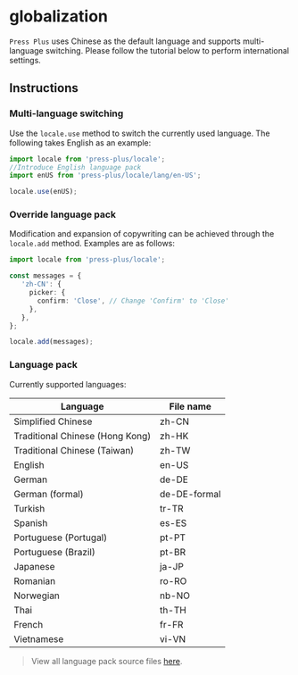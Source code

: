 # globalization

`Press Plus` uses Chinese as the default language and supports multi-language switching. Please follow the tutorial below to perform international settings.

## Instructions

### Multi-language switching

Use the `locale.use` method to switch the currently used language. The following takes English as an example:


```ts
import locale from 'press-plus/locale';
//Introduce English language pack
import enUS from 'press-plus/locale/lang/en-US';

locale.use(enUS);
```


### Override language pack


Modification and expansion of copywriting can be achieved through the `locale.add` method. Examples are as follows:


```ts
import locale from 'press-plus/locale';

const messages = {
   'zh-CN': {
     picker: {
       confirm: 'Close', // Change 'Confirm' to 'Close'
     },
   },
};

locale.add(messages);
```

### Language pack


Currently supported languages:


| Language                        | File name    |
| ------------------------------- | ------------ |
| Simplified Chinese              | zh-CN        |
| Traditional Chinese (Hong Kong) | zh-HK        |
| Traditional Chinese (Taiwan)    | zh-TW        |
| English                         | en-US        |
| German                          | de-DE        |
| German (formal)                 | de-DE-formal |
| Turkish                         | tr-TR        |
| Spanish                         | es-ES        |
| Portuguese (Portugal)           | pt-PT        |
| Portuguese (Brazil)             | pt-BR        |
| Japanese                        | ja-JP        |
| Romanian                        | ro-RO        |
| Norwegian                       | nb-NO        |
| Thai                            | th-TH        |
| French                          | fr-FR        |
| Vietnamese                      | vi-VN        |

> View all language pack source files [here](https://github.com/novlan1/press-plus/tree/release/src/packages/locale/lang).